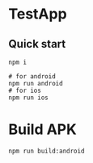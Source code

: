 # TestApp

## Quick start
```shell
npm i

# for android
npm run android
# for ios
npm run ios
```

# Build APK
```shell
npm run build:android
```
